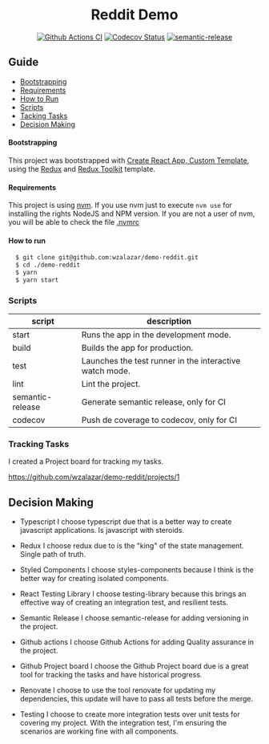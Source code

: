 <h1 align="center">
    Reddit Demo
</h1>

<p align="center">
    <a href="https://github.com/wzalazar/demo-reddit/actions"><img alt="Github Actions CI" src="https://github.com/wzalazar/demo-reddit/workflows/Test/badge.svg"></a>
    <a href="https://codecov.io/gh/wzalazar/demo-reddit"><img alt="Codecov Status" src="https://codecov.io/gh/wzalazar/demo-reddit/branch/master/graph/badge.svg"></a>
    <a href="#badge">
      <img alt="semantic-release" src="https://img.shields.io/badge/%20%20%F0%9F%93%A6%F0%9F%9A%80-semantic--release-e10079.svg">
    </a>
</p>


## Guide

- [Bootstrapping](#install)
- [Requirements](#requirements)
- [How to Run](#how-to-run)
- [Scripts](#scripts)
- [Tacking Tasks](#tracking-tasks)
- [Decision Making](#decision-making)

#### Bootstrapping

This project was bootstrapped with [Create React App, Custom Template](https://github.com/wzalazar/cra-template-super-redux-typescript), using the [Redux](https://redux.js.org/) and [Redux Toolkit](https://redux-toolkit.js.org/) template.


#### Requirements

This project is using [nvm](https://github.com/nvm-sh/nvm). If you use nvm just to execute `nvm use` for installing the rights NodeJS and NPM version.
If you are not a user of nvm, you will be able to check the file [.nvmrc](https://github.com/wzalazar/demo-reddit/blob/master/.nvmrc)

#### How to run

```bash
  $ git clone git@github.com:wzalazar/demo-reddit.git
  $ cd ./demo-reddit
  $ yarn
  $ yarn start
```

### Scripts

| script            |  description                                            | 
|-------------------|---------------------------------------------------------|
|  start            | Runs the app in the development mode.                   | 
|  build            | Builds the app for production.                          |  
|  test             | Launches the test runner in the interactive watch mode. |  
|  lint             | Lint the project.                                       |  
|  semantic-release | Generate semantic release, only for CI                  |  
|  codecov          | Push de coverage to codecov, only for CI                |  


### Tracking Tasks

I created a Project board for tracking my tasks. 

https://github.com/wzalazar/demo-reddit/projects/1


## Decision Making

- Typescript
I choose typescript due that is a better way to create javascript applications. Is javascript with steroids.

- Redux
I choose redux due to is the "king" of the state management. Single path of truth.

- Styled Components
I choose styles-components because I think is the better way for creating isolated components.

- React Testing Library
I choose testing-library because this brings an effective way of creating an integration test, and resilient tests.

- Semantic Release
I choose semantic-release for adding versioning in the project.

- Github actions
I choose Github Actions for adding Quality assurance in the project.

- Github Project board
I choose the Github Project board due is a great tool for tracking the tasks and have historical progress.

- Renovate
I choose to use the tool renovate for updating my dependencies, this update will have to pass all tests before the merge.

- Testing
I choose to create more integration tests over unit tests for covering my project. With the integration test, I'm ensuring the scenarios are working fine with all components.